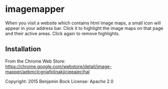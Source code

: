 # imagemapper
When you visit a website which contains html image maps, a small icon will appear in your address bar. Click it to highlight the image maps on that page and their active areas. Click again to remove highlights.

## Installation

From the Chrome Web Store: https://chrome.google.com/webstore/detail/image-mapper/aebmclcgniafplinakjjcieeajecjhal

Copyright: 2015 Benjamin Bock
License: Apache 2.0
